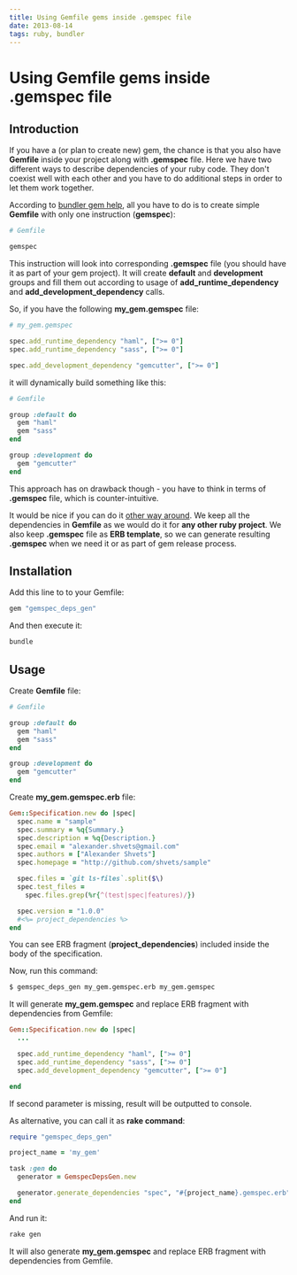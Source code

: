 ```yaml
---
title: Using Gemfile gems inside .gemspec file
date: 2013-08-14
tags: ruby, bundler
---
```


# Using Gemfile gems inside .gemspec file

## Introduction

If you have a (or plan to create new) gem, the chance is that you also have **Gemfile** inside your project
along with **.gemspec** file. Here we have two different ways to describe dependencies of your ruby code.
They don't coexist well with each other and you have to do additional steps in order to let them work together.

According to [bundler gem help][bundler gem help], all you have to do is to create simple **Gemfile**
with only one instruction (**gemspec**):

```ruby
# Gemfile

gemspec
```

This instruction will look into corresponding **.gemspec** file (you should have it as part of your gem project).
It will create **default** and **development** groups and fill them out according to usage of **add\_runtime\_dependency**
and **add\_development\_dependency** calls.

So, if you have the following **my_gem.gemspec** file:

```ruby
# my_gem.gemspec

spec.add_runtime_dependency "haml", [">= 0"]
spec.add_runtime_dependency "sass", [">= 0"]

spec.add_development_dependency "gemcutter", [">= 0"]
```

it will dynamically build something like this:

```ruby
# Gemfile

group :default do
  gem "haml"
  gem "sass"
end

group :development do
  gem "gemcutter"
end
```

This approach has on drawback though - you have to think in terms of **.gemspec** file, which is counter-intuitive.

It would be nice if you can do it [other way around](https://github.com/shvets/gemspec_deps_gen). We keep all
the dependencies in **Gemfile** as we would do it for **any other ruby project**. We also keep **.gemspec** file as
**ERB template**, so we can generate resulting **.gemspec** when we need it or as part of gem release process.


## Installation

Add this line to to your Gemfile:

```ruby
gem "gemspec_deps_gen"
```

And then execute it:

```bash
bundle
```

## Usage

Create **Gemfile** file:

```ruby
# Gemfile

group :default do
  gem "haml"
  gem "sass"
end

group :development do
  gem "gemcutter"
end
```

Create **my_gem.gemspec.erb** file:

```ruby
Gem::Specification.new do |spec|
  spec.name = "sample"
  spec.summary = %q{Summary.}
  spec.description = %q{Description.}
  spec.email = "alexander.shvets@gmail.com"
  spec.authors = ["Alexander Shvets"]
  spec.homepage = "http://github.com/shvets/sample"

  spec.files = `git ls-files`.split($\)
  spec.test_files =
    spec.files.grep(%r{^(test|spec|features)/})

  spec.version = "1.0.0"
  #<%= project_dependencies %>
end
```

You can see ERB fragment (**project_dependencies**) included inside the body of the specification.

Now, run this command:


```bash
$ gemspec_deps_gen my_gem.gemspec.erb my_gem.gemspec
```

It will generate **my_gem.gemspec** and replace ERB fragment with dependencies from Gemfile:

```ruby
Gem::Specification.new do |spec|
  ...

  spec.add_runtime_dependency "haml", [">= 0"]
  spec.add_runtime_dependency "sass", [">= 0"]
  spec.add_development_dependency "gemcutter", [">= 0"]

end
```


If second parameter is missing, result will be outputted to console.

As alternative, you can call it as **rake command**:

```ruby
require "gemspec_deps_gen"

project_name = 'my_gem'

task :gen do
  generator = GemspecDepsGen.new

  generator.generate_dependencies "spec", "#{project_name}.gemspec.erb", "#{project_name}.gemspec"
end
```

And run it:

```bash
rake gen
```

It will also generate **my_gem.gemspec** and replace ERB fragment with dependencies from Gemfile.

[bundler gem help]: http://bundler.io/v1.3/rubygems.html